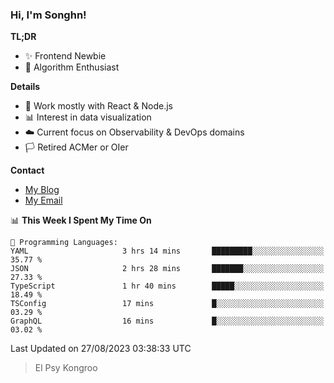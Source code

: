 ### Hi, I'm Songhn!

**TL;DR**

- ✨ Frontend Newbie
- 🎈 Algorithm Enthusiast

**Details**

- 🎯 Work mostly with React & Node.js
- 📊 Interest in data visualization
- ☁️ Current focus on Observability & DevOps domains
- 🏳️ Retired ACMer or OIer

**Contact**
- [My Blog](https://blog.songhn.com)
- [My Email](mailto:songhn233@gmail.com)

<!--START_SECTION:waka-->
📊 **This Week I Spent My Time On** 

```text
💬 Programming Languages: 
YAML                     3 hrs 14 mins       █████████░░░░░░░░░░░░░░░░   35.77 % 
JSON                     2 hrs 28 mins       ███████░░░░░░░░░░░░░░░░░░   27.33 % 
TypeScript               1 hr 40 mins        █████░░░░░░░░░░░░░░░░░░░░   18.49 % 
TSConfig                 17 mins             █░░░░░░░░░░░░░░░░░░░░░░░░   03.29 % 
GraphQL                  16 mins             █░░░░░░░░░░░░░░░░░░░░░░░░   03.02 % 
```


 Last Updated on 27/08/2023 03:38:33 UTC
<!--END_SECTION:waka-->

> El Psy Kongroo
